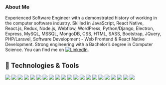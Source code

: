 ### About Me
Experienced Software Engineer with a demonstrated history of working in the computer software industry. Skilled in JavaScript, React Native, React.js, Redux, Node.js, Webflow, WordPress, Python/Django, Electron, Express, MySQL, MSSQL, MongoDB, CSS, HTML, SASS, Bootstrap, JQuery, PHP/Laravel, Software Development - Web Frontend & React Native Development. Strong engineering with a Bachelor’s degree in Computer Science. You can find me on [![LinkedIn][1.1]][1].

## 🔧 Technologies & Tools
![](https://img.shields.io/badge/OS-Windows-informational?style=flat&logo=windows&logoColor=white&color=2bbc8a)
![](https://img.shields.io/badge/OS-MacOS-informational?style=flat&logo=macos&logoColor=white&color=2bbc8a)
![](https://img.shields.io/badge/Editor-VsCode-informational?style=flat&logo=vs-code&logoColor=white&color=2bbc8a)
![](https://img.shields.io/badge/Editor-XCode-informational?style=flat&logo=xcode&logoColor=white&color=2bbc8a)
![](https://img.shields.io/badge/Editor-Android_Studio-informational?style=flat&logo=android-studio&logoColor=white&color=2bbc8a)
![](https://img.shields.io/badge/Code-Python-informational?style=flat&logo=python&logoColor=white&color=2bbc8a)
![](https://img.shields.io/badge/Code-JavaScript-informational?style=flat&logo=javascript&logoColor=white&color=2bbc8a)
![](https://img.shields.io/badge/Code-ReactJs-informational?style=flat&logo=react&logoColor=white&color=2bbc8a)
![](https://img.shields.io/badge/Code-React_Native-informational?style=flat&logo=react&logoColor=white&color=2bbc8a)
![](https://img.shields.io/badge/Code-NextJS-informational?style=flat&logo=next.js&logoColor=white&color=2bbc8a)
![](https://img.shields.io/badge/Code-GatsbyJS-informational?style=flat&logo=gatsby&logoColor=white&color=2bbc8a)
![](https://img.shields.io/badge/Code-Laravel-informational?style=flat&logo=laravel&logoColor=white&color=2bbc8a)
![](https://img.shields.io/badge/Code-PHP-informational?style=flat&logo=php&logoColor=white&color=2bbc8a)
![](https://img.shields.io/badge/Code-Vue-informational?style=flat&logo=vue.js&logoColor=white&color=2bbc8a)
![](https://img.shields.io/badge/Tools-PostgreSQL-informational?style=flat&logo=postgresql&logoColor=white&color=2bbc8a)
![](https://img.shields.io/badge/Tools-Strapi-informational?style=flat&logo=strapi&logoColor=white&color=2bbc8a)
![](https://img.shields.io/badge/Tools-Stripe-informational?style=flat&logo=stripe&logoColor=white&color=2bbc8a)
![](https://img.shields.io/badge/Tools-Firebase-informational?style=flat&logo=firebase&logoColor=white&color=2bbc8a)
![](https://img.shields.io/badge/Tools-MySQL-informational?style=flat&logo=mysql&logoColor=white&color=2bbc8a)
![](https://img.shields.io/badge/Tools-NodeJS-informational?style=flat&logo=node.js&logoColor=white&color=2bbc8a)
![](https://img.shields.io/badge/Cloud-Digital_Ocean-informational?style=flat&logo=digitalocean&logoColor=white&color=2bbc8a)


<!-- Icons -->

[1.1]: https://raw.githubusercontent.com/MartinHeinz/MartinHeinz/master/linkedin-3-16.png (LinkedIn icon without padding)

[1]: https://www.linkedin.com/in/james-lopez-dev/
